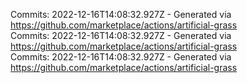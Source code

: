 Commits: 2022-12-16T14:08:32.927Z - Generated via https://github.com/marketplace/actions/artificial-grass
<br>
Commits: 2022-12-16T14:08:32.927Z - Generated via https://github.com/marketplace/actions/artificial-grass
<br>
Commits: 2022-12-16T14:08:32.927Z - Generated via https://github.com/marketplace/actions/artificial-grass
<br>

